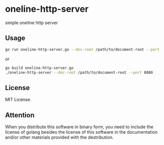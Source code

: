 # oneline-http-server

simple oneline http server

## Usage

```sh
go run oneline-http-server.go --doc-root /path/to/document-root --port 8080
```

or

```sh
go build oneline-http-server.go
./oneline-http-server --doc-root /path/to/document-root --port 8080
```

## License

MIT License.

## Attention

When you distribute this software in binary form, you need to include the license of golang besides the license of this software in the documentation and/or other materials provided with the destribution.
